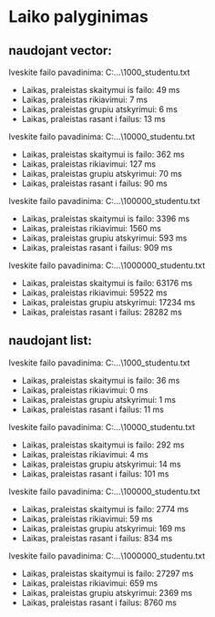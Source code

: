 # Laiko palyginimas

## naudojant vector:

Iveskite failo pavadinima: C:\...\1000_studentu.txt
- Laikas, praleistas skaitymui is failo: 49 ms
- Laikas, praleistas rikiavimui: 7 ms
- Laikas, praleistas grupiu atskyrimui: 6 ms
- Laikas, praleistas rasant i failus: 13 ms

Iveskite failo pavadinima: C:\...\10000_studentu.txt
- Laikas, praleistas skaitymui is failo: 362 ms
- Laikas, praleistas rikiavimui: 127 ms
- Laikas, praleistas grupiu atskyrimui: 70 ms
- Laikas, praleistas rasant i failus: 90 ms

Iveskite failo pavadinima: C:\...\100000_studentu.txt
- Laikas, praleistas skaitymui is failo: 3396 ms
- Laikas, praleistas rikiavimui: 1560 ms
- Laikas, praleistas grupiu atskyrimui: 593 ms
- Laikas, praleistas rasant i failus: 909 ms

Iveskite failo pavadinima: C:\...\1000000_studentu.txt
- Laikas, praleistas skaitymui is failo: 63176 ms
- Laikas, praleistas rikiavimui: 59522 ms
- Laikas, praleistas grupiu atskyrimui: 17234 ms
- Laikas, praleistas rasant i failus: 28282 ms

## naudojant list:

Iveskite failo pavadinima: C:\...\1000_studentu.txt
- Laikas, praleistas skaitymui is failo: 36 ms
- Laikas, praleistas rikiavimui: 0 ms
- Laikas, praleistas grupiu atskyrimui: 1 ms
- Laikas, praleistas rasant i failus: 11 ms

Iveskite failo pavadinima: C:\...\10000_studentu.txt
- Laikas, praleistas skaitymui is failo: 292 ms
- Laikas, praleistas rikiavimui: 4 ms
- Laikas, praleistas grupiu atskyrimui: 14 ms
- Laikas, praleistas rasant i failus: 101 ms

Iveskite failo pavadinima: C:\...\100000_studentu.txt
- Laikas, praleistas skaitymui is failo: 2774 ms
- Laikas, praleistas rikiavimui: 59 ms
- Laikas, praleistas grupiu atskyrimui: 169 ms
- Laikas, praleistas rasant i failus: 834 ms

Iveskite failo pavadinima: C:\...\1000000_studentu.txt
- Laikas, praleistas skaitymui is failo: 27297 ms
- Laikas, praleistas rikiavimui: 659 ms
- Laikas, praleistas grupiu atskyrimui: 2369 ms
- Laikas, praleistas rasant i failus: 8760 ms
